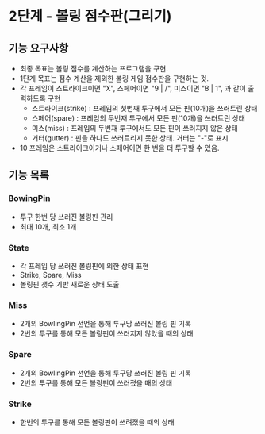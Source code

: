 # 2단계 - 볼링 점수판(그리기)

## 기능 요구사항
- 최종 목표는 볼링 점수를 계산하는 프로그램을 구현.
- 1단계 목표는 점수 계산을 제외한 볼링 게임 점수판을 구현하는 것.
- 각 프레임이 스트라이크이면 "X", 스페어이면 "9 | /", 미스이면 "8 | 1", 과 같이 출력하도록 구현
  - 스트라이크(strike) : 프레임의 첫번째 투구에서 모든 핀(10개)을 쓰러트린 상태
  - 스페어(spare) : 프레임의 두번재 투구에서 모든 핀(10개)을 쓰러트린 상태
  - 미스(miss) : 프레임의 두번재 투구에서도 모든 핀이 쓰러지지 않은 상태
  - 거터(gutter) : 핀을 하나도 쓰러트리지 못한 상태. 거터는 "-"로 표시
- 10 프레임은 스트라이크이거나 스페어이면 한 번을 더 투구할 수 있음.


## 기능 목록
### BowingPin
- 투구 한번 당 쓰러진 볼링핀 관리
- 최대 10개, 최소 1개 

### State
- 각 프레임 당 쓰러진 볼링핀에 의한 상태 표현
- Strike, Spare, Miss
- 볼링핀 갯수 기반 새로운 상태 도출

### Miss
- 2개의 BowlingPin 선언을 통해 투구당 쓰러진 볼링 핀 기록
- 2번의 투구를 통해 모든 볼링핀이 쓰러지지 않았을 때의 상태

### Spare
- 2개의 BowlingPin 선언을 통해 투구당 쓰러진 볼링 핀 기록
- 2번의 투구를 통해 모든 볼링핀이 쓰러졌을 때의 상태

### Strike
- 한번의 투구를 통해 모든 볼링핀이 쓰려졌을 때의 상태



